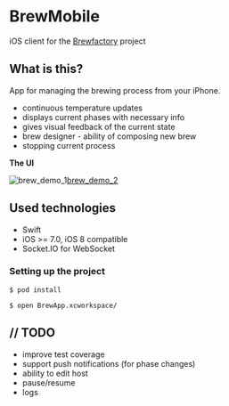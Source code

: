 BrewMobile
==========

iOS client for the [Brewfactory][1] project

What is this?
-------------
App for managing the brewing process from your iPhone.

 - continuous temperature updates
 - displays current phases with necessary info
 - gives visual feedback of the current state
 - brew designer - ability of composing new brew
 - stopping current process

**The UI**

![brew_demo_1][2][brew_demo_2][3]
 
Used technologies
-----------------
 - Swift
 - iOS >= 7.0, iOS 8 compatible
 - Socket.IO for WebSocket

### Setting up the project ###
```
$ pod install

$ open BrewApp.xcworkspace/
```
// TODO
-------

 - improve test coverage
 - support push notifications (for phase changes)
 - ability to edit host
 - pause/resume
 - logs

  [1]: https://github.com/brewfactory/BrewCore
  [2]: http://brewfactory.org/BrewMobile/img/1.png
  [3]: http://brewfactory.org/BrewMobile/img/2.png
